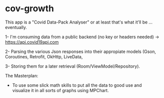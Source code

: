 # cov-growth

This app is a "Covid Data-Pack Analyser" or at least that's what it'll be ... eventually. 

1- I'm consuming data from a public backend (no key or headers needed) -> https://api.covid19api.com

2- Parsing the various Json responses into their appropiate models (Gson, Coroutines, Retrofit, OkHttp, LiveData, 

3- Storing them for a later retrieval (Room/ViewModel/Repository). 

The Masterplan: 
  - To use some slick math skills to put all the data to good use and visualize it in all sorts of graphs using MPChart.
